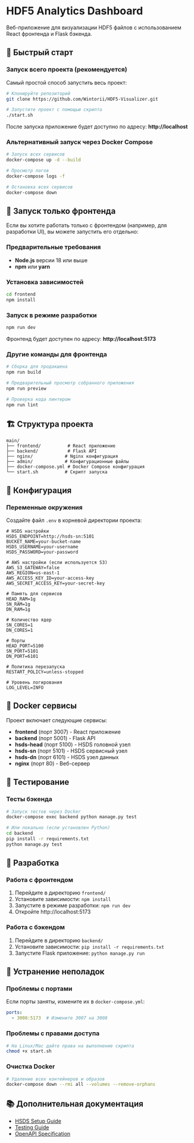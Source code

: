 # HDF5 Analytics Dashboard

Веб-приложение для визуализации HDF5 файлов с использованием React фронтенда и Flask бэкенда.

## 🚀 Быстрый старт

### Запуск всего проекта (рекомендуется)

Самый простой способ запустить весь проект:

```bash
# Клонируйте репозиторий
git clone https://github.com/Wintorii/HDF5-Visualizer.git

# Запустите проект с помощью скрипта
./start.sh
```

После запуска приложение будет доступно по адресу: **http://localhost**

### Альтернативный запуск через Docker Compose

```bash
# Запуск всех сервисов
docker-compose up -d --build

# Просмотр логов
docker-compose logs -f

# Остановка всех сервисов
docker-compose down
```

## 🎨 Запуск только фронтенда

Если вы хотите работать только с фронтендом (например, для разработки UI), вы можете запустить его отдельно:

### Предварительные требования

- **Node.js** версии 18 или выше
- **npm** или **yarn**

### Установка зависимостей

```bash
cd frontend
npm install
```

### Запуск в режиме разработки

```bash
npm run dev
```

Фронтенд будет доступен по адресу: **http://localhost:5173**

### Другие команды для фронтенда

```bash
# Сборка для продакшена
npm run build

# Предварительный просмотр собранного приложения
npm run preview

# Проверка кода линтером
npm run lint
```

## 🏗️ Структура проекта

```
main/
├── frontend/          # React приложение
├── backend/           # Flask API
├── nginx/            # Nginx конфигурация
├── admin/            # Конфигурационные файлы
├── docker-compose.yml # Docker Compose конфигурация
└── start.sh          # Скрипт запуска
```

## 🔧 Конфигурация

### Переменные окружения

Создайте файл `.env` в корневой директории проекта:

```env
# HSDS настройки
HSDS_ENDPOINT=http://hsds-sn:5101
BUCKET_NAME=your-bucket-name
HSDS_USERNAME=your-username
HSDS_PASSWORD=your-password

# AWS настройки (если используется S3)
AWS_S3_GATEWAY=false
AWS_REGION=us-east-1
AWS_ACCESS_KEY_ID=your-access-key
AWS_SECRET_ACCESS_KEY=your-secret-key

# Память для сервисов
HEAD_RAM=1g
SN_RAM=1g
DN_RAM=1g

# Количество ядер
SN_CORES=1
DN_CORES=1

# Порты
HEAD_PORT=5100
SN_PORT=5101
DN_PORT=6101

# Политика перезапуска
RESTART_POLICY=unless-stopped

# Уровень логирования
LOG_LEVEL=INFO
```

## 🐳 Docker сервисы

Проект включает следующие сервисы:

- **frontend** (порт 3007) - React приложение
- **backend** (порт 5001) - Flask API
- **hsds-head** (порт 5100) - HSDS головной узел
- **hsds-sn** (порт 5101) - HSDS сервисный узел
- **hsds-dn** (порт 6101) - HSDS узел данных
- **nginx** (порт 80) - Веб-сервер

## 🧪 Тестирование

### Тесты бэкенда

```bash
# Запуск тестов через Docker
docker-compose exec backend python manage.py test

# Или локально (если установлен Python)
cd backend
pip install -r requirements.txt
python manage.py test
```

## 📝 Разработка

### Работа с фронтендом

1. Перейдите в директорию `frontend/`
2. Установите зависимости: `npm install`
3. Запустите в режиме разработки: `npm run dev`
4. Откройте http://localhost:5173

### Работа с бэкендом

1. Перейдите в директорию `backend/`
2. Установите зависимости: `pip install -r requirements.txt`
3. Запустите Flask приложение: `python manage.py run`

## 🚨 Устранение неполадок

### Проблемы с портами

Если порты заняты, измените их в `docker-compose.yml`:

```yaml
ports:
  - 3008:5173  # Измените 3007 на 3008
```

### Проблемы с правами доступа

```bash
# На Linux/Mac дайте права на выполнение скрипта
chmod +x start.sh
```

### Очистка Docker

```bash
# Удаление всех контейнеров и образов
docker-compose down --rmi all --volumes --remove-orphans
```

## 📚 Дополнительная документация

- [HSDS Setup Guide](HSDS_SETUP.md)
- [Testing Guide](TESTING_GUIDE.md)
- [OpenAPI Specification](openapi.yaml)
